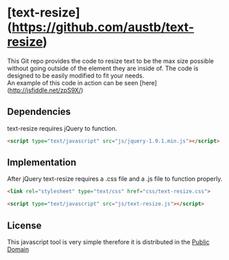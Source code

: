 [text-resize] (https://github.com/austb/text-resize)
===========

This Git repo provides the code to resize text to be the max size possible without going outside of the element they are inside of.
The code is designed to be easily modified to fit your needs.  
An example of this code in action can be seen [here] (http://jsfiddle.net/zpS9X/)

## Dependencies

text-resize requires jQuery to function.

```html
<script type="text/javascript" src="js/jquery-1.9.1.min.js"></script>
```

## Implementation

After jQuery text-resize requires a .css file and a .js file to function properly.

```html
<link rel="stylesheet" type="text/css" href="css/text-resize.css">

<script type="text/javascript" src="js/text-resize.js"></script>
```

## License 

This javascript tool is very simple therefore it is distributed in the [Public Domain](http://unlicense.org/)